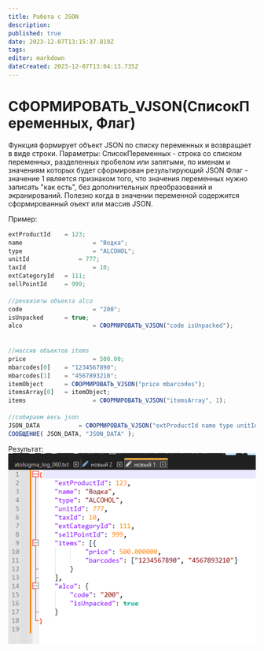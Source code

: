 ```yaml
---
title: Работа с JSON
description: 
published: true
date: 2023-12-07T13:15:37.819Z
tags: 
editor: markdown
dateCreated: 2023-12-07T13:04:13.735Z
---
```


# СФОРМИРОВАТЬ_VJSON(СписокПеременных, Флаг)
Функция формирует объект JSON по списку переменных и возвращает в виде строки.
Параметры:
СписокПеременных - строка со списком переменных, разделенных пробелом или запятыми, по именам и значениям которых будет сформирован результирующий JSON
Флаг - значение 1 является признаком того, что значения переменных нужно записать "как есть", без дополнительных преобразований и экранирований. Полезно когда в значении переменной содержится сформированный оъект или массив JSON. 


Пример:
```js
extProductId	= 123;
name					= "Водка";
type					= "ALCOHOL";
unitId				= 777;
taxId					= 10;
extCategoryId	= 111;
sellPointId		= 999;

//реквизиты объекта alco
code					= "200";
isUnpacked		= true;
alco					= СФОРМИРОВАТЬ_VJSON("code isUnpacked");


//массив объектов items
price					= 500.00;
mbarcodes[0]	= "1234567890";
mbarcodes[1]	= "4567893210";
itemObject		= СФОРМИРОВАТЬ_VJSON("price mbarcodes");
itemsArray[0]	= itemObject;
items					= СФОРМИРОВАТЬ_VJSON("itemsArray", 1);

//собираем весь json
JSON_DATA			= СФОРМИРОВАТЬ_VJSON("extProductId name type unitId taxId extCategoryId sellPointId items|array alco|object");
СООБЩЕНИЕ( JSON_DATA, "JSON_DATA" );
```

Результат: 
![image_2023_08_16t17_51_12_837z.png](/images/dev/json/image_2023_08_16t17_51_12_837z.png)